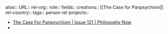 alias::
URL::
rel-org::
role::
fields::
creations:: [[The Case for Panpsychism]] 
rel-country::
tags:: person
rel-projects::

- [The Case For Panpsychism | Issue 121 | Philosophy Now](https://philosophynow.org/issues/121/The_Case_For_Panpsychism)
-